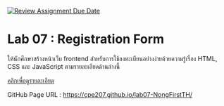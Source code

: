 [![Review Assignment Due Date](https://classroom.github.com/assets/deadline-readme-button-24ddc0f5d75046c5622901739e7c5dd533143b0c8e959d652212380cedb1ea36.svg)](https://classroom.github.com/a/qagViL57)
# Lab 07 : Registration Form

ให้นักศึกษาสร้างหน้าเว็บ frontend สำหรับการใช้ลงทะเบียนอย่างง่ายด้วยความรู้เรื่อง HTML, CSS และ JavaScript ตามรายละเอียดด้านล่างนี้

[คลิกเพื่อดูรายละเอียด](https://o365cmu-my.sharepoint.com/:b:/g/personal/chayanin_s_cmu_ac_th1/ERpfYTdv7iJChl3JzmIcrPMB7OgzuVC55PP03wk1A6AIMQ?e=gYviYZ)

GitHub Page URL : https://cpe207.github.io/lab07-NongFirstTH/
